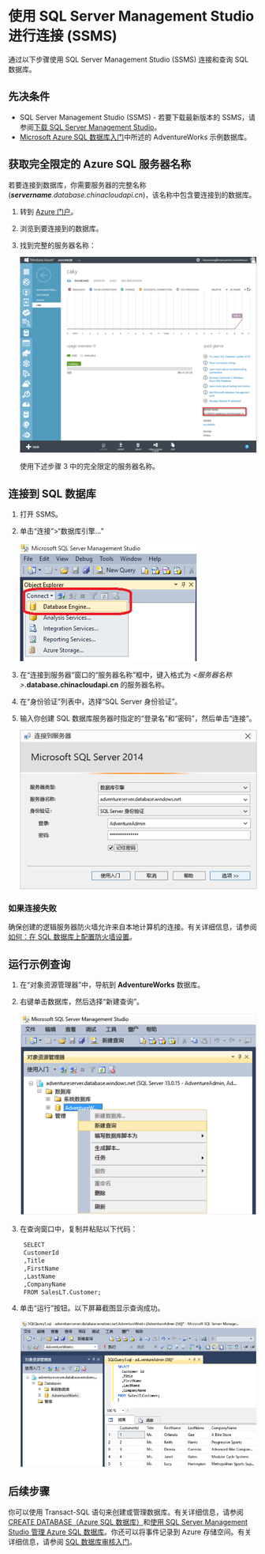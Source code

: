 <properties
   pageTitle="如何使用 SSMS 连接到 Azure SQL 数据库 | Windows Azure"
   description="了解如何使用 SSMS 连接到 Azure SQL 数据库。"
   services="sql-database"
   documentationCenter=""
   authors="sidneyh"
   manager="jeffreyg"
   editor=""
   tags=""/>
<tags
   ms.service="sql-database"
   ms.date="09/14/2015"
   wacn.date="12/22/2015" />

# 使用 SQL Server Management Studio 进行连接 (SSMS)

通过以下步骤使用 SQL Server Management Studio (SSMS) 连接和查询 SQL 数据库。

## 先决条件

* SQL Server Management Studio (SSMS) - 若要下载最新版本的 SSMS，请参阅[下载 SQL Server Management Studio](https://msdn.microsoft.com/zh-cn/library/mt238290.aspx)。
* [Microsoft Azure SQL 数据库入门](/documentation/articles/sql-database-get-started)中所述的 AdventureWorks 示例数据库。


## 获取完全限定的 Azure SQL 服务器名称

若要连接到数据库，你需要服务器的完整名称 (***servername**.database.chinacloudapi.cn*)，该名称中包含要连接到的数据库。

1. 转到 [Azure 门户](https://manage.windowsazure.cn)。
2. 浏览到要连接到的数据库。
3. 找到完整的服务器名称：

    ![完全限定的服务器名称][6]

    使用下述步骤 3 中的完全限定的服务器名称。



## 连接到 SQL 数据库

1. 打开 SSMS。
2. 单击“连接”>“数据库引擎...”

    ![连接 > 数据库引擎][7]

2. 在“连接到服务器”窗口的“服务器名称”框中，键入格式为 *&lt;服务器名称>*.**database.chinacloudapi.cn** 的服务器名称。
3. 在“身份验证”列表中，选择“SQL Server 身份验证”。
4. 输入你创建 SQL 数据库服务器时指定的“登录名”和“密码”，然后单击“连接”。

	![连接到服务器对话框][2]



### 如果连接失败
确保创建的逻辑服务器防火墙允许来自本地计算机的连接。有关详细信息，请参阅[如何：在 SQL 数据库上配置防火墙设置](/documentation/articles/sql-database-configure-firewall-settings)。

## 运行示例查询

1. 在“对象资源管理器”中，导航到 **AdventureWorks** 数据库。
2. 右键单击数据库，然后选择“新建查询”。

	![新建查询][4]

3. 在查询窗口中，复制并粘贴以下代码：

		SELECT
		CustomerId
		,Title
		,FirstName
		,LastName
		,CompanyName
		FROM SalesLT.Customer;

4. 单击“运行”按钮。以下屏幕截图显示查询成功。

	![成功][5]




## 后续步骤
你可以使用 Transact-SQL 语句来创建或管理数据库。有关详细信息，请参阅 [CREATE DATABASE（Azure SQL 数据库）](https://msdn.microsoft.com/zh-cn/library/dn268335.aspx)和[使用 SQL Server Management Studio 管理 Azure SQL 数据库](/documentation/articles/sql-database-manage-azure-ssms)。你还可以将事件记录到 Azure 存储空间。有关详细信息，请参阅 [SQL 数据库审核入门](/documentation/articles/sql-database-auditing-get-started)。

<!--Image references-->

[1]: ./media/sql-database-connect-to-database/1-download.png
[2]: ./media/sql-database-connect-to-database/2-connect.png
[3]: ./media/sql-database-connect-to-database/3-connect-to-database.png
[4]: ./media/sql-database-connect-to-database/4-run-query.png
[5]: ./media/sql-database-connect-to-database/5-success.png
[6]: ./media/sql-database-connect-to-database/server-name.png
[7]: ./media/sql-database-connect-to-database/connect-dbengine.png

<!---HONumber=Mooncake_1207_2015-->